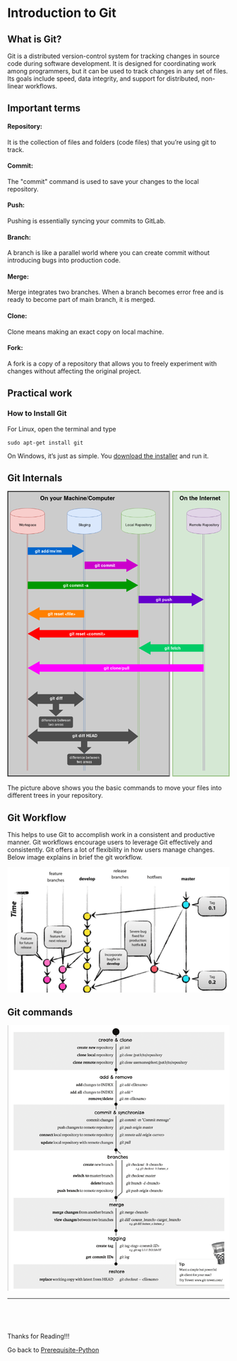 # Introduction to Git

## What is Git?
Git is a distributed version-control system for tracking changes in source code during software development. It is designed for coordinating work among programmers, but it can be used to track changes in any set of files. Its goals include speed, data integrity, and support for distributed, non-linear workflows.
## Important terms

#### Repository:

It is the collection of files and folders (code files) that you’re using git to track.

#### Commit:

The "commit" command is used to save your changes to the local repository.

#### Push:

Pushing is essentially syncing your commits to GitLab.

#### Branch:

A branch is like a parallel world where you can create commit without introducing bugs into production code.

#### Merge:

Merge integrates two branches. When a branch becomes error free and is ready to become part of main branch, it is merged.

#### Clone:

Clone means making an exact copy on local machine.

#### Fork:

A fork is a copy of a repository that allows you to freely experiment with changes without affecting the original project.


## Practical work

### How to Install Git

For Linux, open the terminal and type 
```
sudo apt-get install git 
```
On Windows, it’s just as simple. You [download the installer](https://git-scm.com/download/win) and run it.


## Git Internals 


<img src= "https://github.com/DevIncept/Prerequisite-Module/blob/master/extras/Git.png" >

The picture above shows you the basic commands to move your files into different
trees in your repository.

## Git Workflow
This helps to use Git to accomplish work in a consistent and productive manner. Git workflows encourage users to leverage Git effectively and consistently. Git offers a lot of flexibility in how users manage changes.
Below image explains in brief the git workflow.

<img src= "https://github.com/DevIncept/Prerequisite-Module/blob/master/extras/gitwork.png" />

## Git commands 

![img](extras/gitcom.png)

<hr>

&nbsp;

&nbsp;


Thanks for Reading!!!

Go back to [Prerequisite-Python](https://github.com/DevIncept/Prerequisite-Python)
